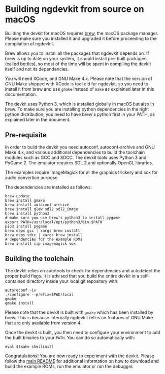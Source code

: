 # Building ngdevkit from source on macOS

Building the devkit for macOS requires [brew][brew], the macOS
package manager. Please make sure you installed it and upgraded
it before proceeding to the compilation of ngdevkit.

Brew allows you to install all the packages that ngdevkit depends on.
If brew is up to date on your system, it should install pre-built
packages (called bottles), so most of the time will be spent in
compiling the devkit itself and not its dependencies.

You will need XCode, and GNU Make 4.x. Please note that the version of
GNU Make shipped with XCode is tool old for ngdevkit, so you need to
install it from brew and use `gmake` instead of `make` as explained
later in this documentation.

The devkit uses Python 3, which is installed globally in macOS but
also in brew. To make sure you are installing python dependencies
in the right python distribution, you need to have brew's python
first in your PATH, as explained later in the document.


## Pre-requisite

In order to build the devkit you need autoconf, autoconf-archive and
GNU Make 4.x, and various additional dependencies to build the
toolchain modules such as GCC and SDCC. The devkit tools uses Python 3
and PyGame 2. The emulator requires SDL 2 and optionally OpenGL
libraries.

The examples require ImageMagick for all the graphics
trickery and sox for audio convertion purpose.

The dependencies are installed as follows:

    brew update
    brew install gmake
    brew install autoconf-archive
    brew install glew sdl2 sdl2_image
    brew install python3
    # make sure you use brew's python3 to install pygame
    export PATH=/usr/local/opt/python3/bin:$PATH
    pip3 install pygame
    brew deps gcc | xargs brew install
    brew deps sdcc | xargs brew install
    # dependencies for the example ROMs
    brew install zip imagemagick sox


## Building the toolchain

The devkit relies on autotools to check for dependencies and
autodetect the proper build flags. It is advised that you build
the entire devkit in a self-contained directory inside your
local git repository with:

    autoreconf -iv
    ./configure --prefix=$PWD/local
    gmake
    gmake install

Please note that the devkit is built with `gmake` which has been
installed by brew. This is because internally ngdevkit relies on
features of GNU Make that are only available from version 4.

Once the devkit is built, you then need to configure your environment
to add the built binaries to your `PATH`. You can do so automatically
with:

    eval $(make shellinit)


Congratulations! You are now ready to experiment with the devkit.
Please follow the [main README](README.md) for additional information
on how to download and build the example ROMs, run the emulator or
run the debugger.


[brew]: https://brew.sh
